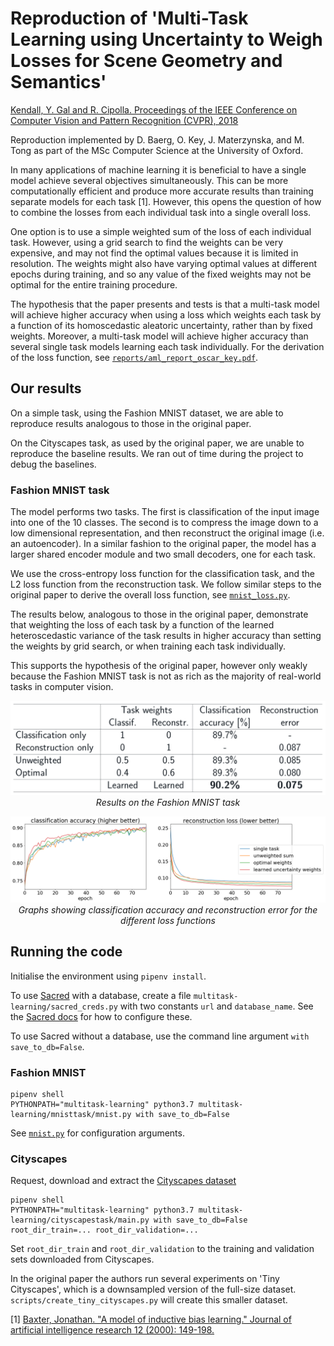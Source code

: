# Reproduction of 'Multi-Task Learning using Uncertainty to Weigh Losses for Scene Geometry and Semantics'

[Kendall, Y. Gal and R. Cipolla. Proceedings of the IEEE Conference on Computer Vision and Pattern Recognition (CVPR), 2018](http://arxiv.org/abs/1705.07115)

Reproduction implemented by D. Baerg, O. Key, J. Materzynska, and M. Tong as part of the MSc Computer Science at the University of Oxford.

In many applications of machine learning it is beneficial to have a single model achieve several objectives simultaneously. This can be more computationally efficient and produce more accurate results than training separate models for each task [1]. However, this opens the question of how to combine the losses from each individual task into a single overall loss.

One option is to use a simple weighted sum of the loss of each individual task. However, using a grid search to find the weights can be very expensive, and may not find the optimal values because it is limited in resolution. The weights might also have varying optimal values at different epochs during training, and so any value of the fixed weights may not be optimal for the entire training procedure.

The hypothesis that the paper presents and tests is that a multi-task model will achieve higher accuracy when using a loss which weights each task by a function of its homoscedastic aleatoric uncertainty, rather than by fixed weights. Moreover, a multi-task model will achieve higher accuracy than several single task models learning each task individually. For the derivation of the loss function, see [`reports/aml_report_oscar_key.pdf`](reports/aml_report_oscar_key.pdf).

## Our results

On a simple task, using the Fashion MNIST dataset, we are able to reproduce results analogous to those in the original paper.

On the Cityscapes task, as used by the original paper, we are unable to reproduce the baseline results. We ran out of time during the project to debug the baselines.


### Fashion MNIST task
The model performs two tasks. The first is classification of the input image into one of the 10 classes. The second is to compress the image down to a low dimensional representation, and then reconstruct the original image (i.e. an autoencoder). In a similar fashion to the original paper, the model has a larger shared encoder module and two small decoders, one for each task. 

We use the cross-entropy loss function for the classification task, and the L2 loss function from the reconstruction task. We follow similar steps to the original paper to derive the overall loss function, see [`mnist_loss.py`](multitask-learning/mnisttask/mnist_loss.py).

The results below, analogous to those in the original paper, demonstrate that weighting the loss of each task by a function of the learned heteroscedastic variance of the task results in higher accuracy than setting the weights by grid search, or when training each task individually.

This supports the hypothesis of the original paper, however only weakly because the Fashion MNIST task is not as rich as the majority of real-world tasks in computer vision.

<p align="center">
<img src="poster/mnist_table.png" alt="Table of results on the Fashion MNIST task" width="600"> <br>
<em>Results on the Fashion MNIST task</em>
</p>

<p align="center">
<img src="poster/fashion_table1.png" alt="Graphs of classfication accuracy and reconstruction error on Fashion MNIST task" width="800"> <br>
<em>Graphs showing classification accuracy and reconstruction error for the different loss functions</em>
</p>


## Running the code
Initialise the environment using `pipenv install`.

To use [Sacred](https://github.com/IDSIA/sacred) with a database, create a file `multitask-learning/sacred_creds.py` with two constants `url` and `database_name`. See the [Sacred docs](https://sacred.readthedocs.io/en/stable/observers.html#mongo-observer) for how to configure these.

To use Sacred without a database, use the command line argument `with save_to_db=False`.

### Fashion MNIST
```
pipenv shell
PYTHONPATH="multitask-learning" python3.7 multitask-learning/mnisttask/mnist.py with save_to_db=False
```
See [`mnist.py`](multitask-learning/mnisttask/mnist.py) for configuration arguments.

### Cityscapes
Request, download and extract the [Cityscapes dataset](https://www.cityscapes-dataset.com)
```
pipenv shell
PYTHONPATH="multitask-learning" python3.7 multitask-learning/cityscapestask/main.py with save_to_db=False root_dir_train=... root_dir_validation=...
```
Set `root_dir_train` and `root_dir_validation` to the training and validation sets downloaded from Cityscapes.

In the original paper the authors run several experiments on 'Tiny Cityscapes', which is a downsampled version of the full-size dataset. `scripts/create_tiny_cityscapes.py` will create this smaller dataset.

[1] [Baxter, Jonathan. "A model of inductive bias learning." Journal of artificial intelligence research 12 (2000): 149-198.](http://www.jair.org/papers/paper731.html)
